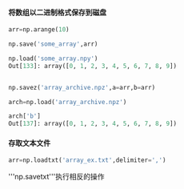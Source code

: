 
#### 将数组以二进制格式保存到磁盘
```py
arr=np.arange(10)

np.save('some_array',arr)

np.load('some_array.npy')
Out[133]: array([0, 1, 2, 3, 4, 5, 6, 7, 8, 9])


np.savez('array_archive.npz',a=arr,b=arr)

arch=np.load('array_archive.npz')

arch['b']
Out[137]: array([0, 1, 2, 3, 4, 5, 6, 7, 8, 9])
```
#### 存取文本文件
```py
arr=np.loadtxt('array_ex.txt',delimiter=',')
```
'''np.savetxt'''执行相反的操作

